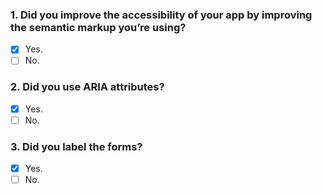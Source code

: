 ### 1. Did you improve the accessibility of your app by improving the semantic markup you’re using?

- [x] Yes.
- [ ] No.

### 2. Did you use ARIA attributes?

- [x] Yes.
- [ ] No.

### 3. Did you label the forms?

- [x] Yes.
- [ ] No.
